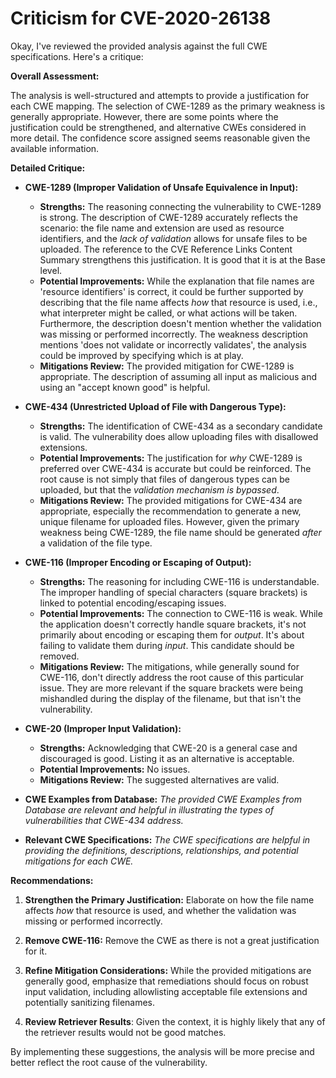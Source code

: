 # Criticism for CVE-2020-26138

Okay, I've reviewed the provided analysis against the full CWE specifications. Here's a critique:

**Overall Assessment:**

The analysis is well-structured and attempts to provide a justification for each CWE mapping. The selection of CWE-1289 as the primary weakness is generally appropriate. However, there are some points where the justification could be strengthened, and alternative CWEs considered in more detail. The confidence score assigned seems reasonable given the available information.

**Detailed Critique:**

*   **CWE-1289 (Improper Validation of Unsafe Equivalence in Input):**
    *   **Strengths:** The reasoning connecting the vulnerability to CWE-1289 is strong. The description of CWE-1289 accurately reflects the scenario: the file name and extension are used as resource identifiers, and the *lack of validation* allows for unsafe files to be uploaded. The reference to the CVE Reference Links Content Summary strengthens this justification. It is good that it is at the Base level.
    *   **Potential Improvements:** While the explanation that file names are 'resource identifiers' is correct, it could be further supported by describing that the file name affects *how* that resource is used, i.e., what interpreter might be called, or what actions will be taken. Furthermore, the description doesn't mention whether the validation was missing or performed incorrectly. The weakness description mentions 'does not validate or incorrectly validates', the analysis could be improved by specifying which is at play.
    *   **Mitigations Review:** The provided mitigation for CWE-1289 is appropriate. The description of assuming all input as malicious and using an "accept known good" is helpful.

*   **CWE-434 (Unrestricted Upload of File with Dangerous Type):**
    *   **Strengths:** The identification of CWE-434 as a secondary candidate is valid. The vulnerability does allow uploading files with disallowed extensions.
    *   **Potential Improvements:**  The justification for *why* CWE-1289 is preferred over CWE-434 is accurate but could be reinforced. The root cause is not simply that files of dangerous types can be uploaded, but that the *validation mechanism is bypassed*.
    *   **Mitigations Review:** The provided mitigations for CWE-434 are appropriate, especially the recommendation to generate a new, unique filename for uploaded files. However, given the primary weakness being CWE-1289, the file name should be generated *after* a validation of the file type.
*   **CWE-116 (Improper Encoding or Escaping of Output):**
    *   **Strengths:** The reasoning for including CWE-116 is understandable. The improper handling of special characters (square brackets) is linked to potential encoding/escaping issues.
    *   **Potential Improvements:** The connection to CWE-116 is weak. While the application doesn't correctly handle square brackets, it's not primarily about encoding or escaping them for *output*. It's about failing to validate them during *input*. This candidate should be removed.
    *   **Mitigations Review:** The mitigations, while generally sound for CWE-116, don't directly address the root cause of this particular issue. They are more relevant if the square brackets were being mishandled during the display of the filename, but that isn't the vulnerability.
*   **CWE-20 (Improper Input Validation):**
    *   **Strengths:** Acknowledging that CWE-20 is a general case and discouraged is good. Listing it as an alternative is acceptable.
    *   **Potential Improvements:** No issues.
    *   **Mitigations Review:** The suggested alternatives are valid.

*   **CWE Examples from Database:**
    *The provided CWE Examples from Database are relevant and helpful in illustrating the types of vulnerabilities that CWE-434 address.*

* **Relevant CWE Specifications:**
    *The CWE specifications are helpful in providing the definitions, descriptions, relationships, and potential mitigations for each CWE.*

**Recommendations:**

1.  **Strengthen the Primary Justification:** Elaborate on how the file name affects *how* that resource is used, and whether the validation was missing or performed incorrectly.

2.  **Remove CWE-116:** Remove the CWE as there is not a great justification for it.

3.  **Refine Mitigation Considerations:** While the provided mitigations are generally good, emphasize that remediations should focus on robust input validation, including allowlisting acceptable file extensions and potentially sanitizing filenames.
4.  **Review Retriever Results**: Given the context, it is highly likely that any of the retriever results would not be good matches.

By implementing these suggestions, the analysis will be more precise and better reflect the root cause of the vulnerability.